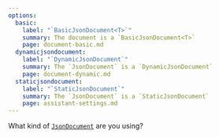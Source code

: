 ```yaml
---
options:
  basic:
    label: "`BasicJsonDocument<T>`"
    summary: The document is a `BasicJsonDocument<T>`
    page: document-basic.md
  dynamicjsondocument:
    label: "`DynamicJsonDocument`"
    summary: The `JsonDocument` is a `DynamicJsonDocument`
    page: document-dynamic.md
  staticjsondocument:
    label: "`StaticJsonDocument`"
    summary: The `JsonDocument` is a `StaticJsonDocument`
    page: assistant-settings.md
---
```


What kind of [`JsonDocument`](/v6/api/jsondocument/) are you using?